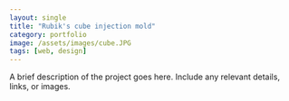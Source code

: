 ```yaml
---
layout: single
title: "Rubik's cube injection mold"
category: portfolio
image: /assets/images/cube.JPG
tags: [web, design]
---
```


A brief description of the project goes here. Include any relevant details, links, or images.